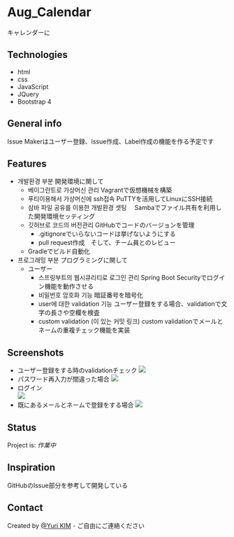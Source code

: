 # Aug_Calendar
キャレンダーに

## Technologies
* html
* css
* JavaScript
* JQuery
* Bootstrap 4

## General info
Issue Makerはユーザー登録、Issue作成、Label作成の機能を作る予定です

## Features
* 개발환경 부분 開発環境に関して
  * 베이그란트로 가상머신 관리 Vagrantで仮想機械を構築
  * 푸티이용해서 가상머신에 ssh접속 PuTTYを活用してLinuxにSSH接続
  * 삼바 파일 공유를 이용한 개발환경 셋팅　 Sambaでファイル共有を利用した開発環境セッティング
  * 깃허브로 코드의 버전관리 GitHubでコードのバージョンを管理
    * .gitignoreでいらないコードは挙げないようにする
    * pull request作成　そして、チーム員とのレビュー
  * Gradleでビルド自動化
* 프로그래밍 부분 プログラミングに関して
  * ユーザー
    * 스프링부트의 웹시큐리티로 로그인 관리 Spring Boot Securityでログイン機能を動作させる
    * 비밀번호 암호화 기능   暗証番号を暗号化
    * user에 대한 validation 기능  ユーザー登録をする場合、validationで文字の長さや空欄を検査
    * custom validation (이 있는 커밋 링크)  custom validationでメールとネームの重複チェック機能を実装
  
## Screenshots
* ユーザー登録をする時のvalidationチェック
  ![](https://github.com/crane93/YURI/blob/gif-test/gif/signUp_test1.gif)
* パスワード再入力が間違った場合
  ![](https://github.com/crane93/YURI/blob/gif-test/gif/signUp_test2.gif)
* ログイン  
  ![](https://github.com/crane93/YURI/blob/gif-test/gif/signUp_test3.gif)
* 既にあるメールとネームで登録をする場合
  ![](https://github.com/crane93/YURI/blob/gif-test/gif/signUp_test4.gif)

## Status
Project is: _作業中_

## Inspiration
GitHubのIssue部分を参考して開発している

## Contact
Created by [@Yuri KIM](https://github.com/crane93) - ご自由にご連絡ください
